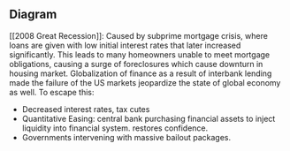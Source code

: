 ## Diagram
[[2008 Great Recession]]: Caused by subprime mortgage crisis, where loans are given with low initial interest rates that later increased significantly. This leads to many homeowners unable to meet mortgage obligations, causing a surge of foreclosures which cause downturn in housing market. Globalization of finance as a result of interbank lending made the failure of the US markets jeopardize the state of global economy as well.
To escape this:
- Decreased interest rates, tax cutes
- Quantitative Easing: central bank purchasing financial assets to inject liquidity into financial system. restores confidence.
- Governments intervening with massive bailout packages.